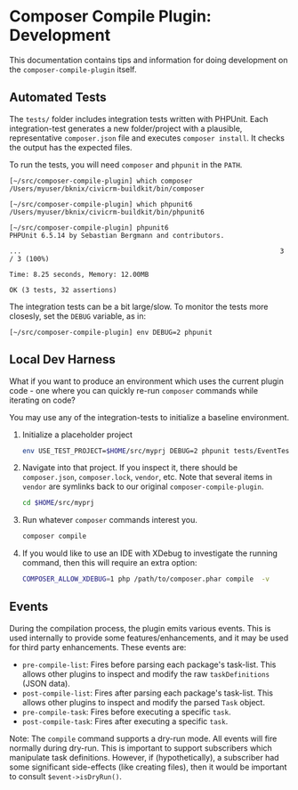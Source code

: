 # Composer Compile Plugin: Development

This documentation contains tips and information for doing development on
the `composer-compile-plugin` itself.

## Automated Tests

The `tests/` folder includes integration tests written with PHPUnit.  Each
integration-test generates a new folder/project with a plausible,
representative `composer.json` file and executes `composer install`.  It
checks the output has the expected files.

To run the tests, you will need `composer` and `phpunit` in the `PATH`.

```
[~/src/composer-compile-plugin] which composer
/Users/myuser/bknix/civicrm-buildkit/bin/composer

[~/src/composer-compile-plugin] which phpunit6
/Users/myuser/bknix/civicrm-buildkit/bin/phpunit6

[~/src/composer-compile-plugin] phpunit6
PHPUnit 6.5.14 by Sebastian Bergmann and contributors.

...                                                                 3 / 3 (100%)

Time: 8.25 seconds, Memory: 12.00MB

OK (3 tests, 32 assertions)
```

The integration tests can be a bit large/slow. To monitor the tests more
closesly, set the `DEBUG` variable, as in:

```
[~/src/composer-compile-plugin] env DEBUG=2 phpunit
```

## Local Dev Harness

What if you want to produce an environment which uses the current plugin
code - one where you can quickly re-run `composer` commands while
iterating on code?

You may use any of the integration-tests to initialize a baseline
environment.

1. Initialize a placeholder project

   ```bash
   env USE_TEST_PROJECT=$HOME/src/myprj DEBUG=2 phpunit tests/EventTest.php
   ```

2. Navigate into that project. If you inspect it, there should be
   `composer.json`, `composer.lock`, `vendor`, etc. Note that several items
   in `vendor` are symlinks back to our original `composer-compile-plugin`.

   ```bash
   cd $HOME/src/myprj
   ```

3. Run whatever `composer` commands interest you.

   ```bash
   composer compile
   ```

4. If you would like to use an IDE with XDebug to investigate the running
   command, then this will require an extra option:

   ```bash
   COMPOSER_ALLOW_XDEBUG=1 php /path/to/composer.phar compile  -v
   ```

## Events

During the compilation process, the plugin emits various events. This is
used internally to provide some features/enhancements, and it may be used
for third party enhancements. These events are:

* `pre-compile-list`: Fires before parsing each package's task-list. This allows other plugins to inspect
  and modify the raw `taskDefinitions` (JSON data).
* `post-compile-list`: Fires after parsing each package's task-list. This allows other plugins to inspect
  and modify the parsed `Task` object.
* `pre-compile-task`: Fires before executing a specific `task`.
* `post-compile-task`: Fires after executing a specific `task`.

Note: The `compile` command supports a dry-run mode. All events will fire
normally during dry-run. This is important to support subscribers which
manipulate task definitions. However, if (hypothetically), a subscriber had
some significant side-effects (like creating files), then it would be
important to consult `$event->isDryRun()`.
